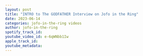 ```yaml
---
layout: post
title: "INTRO to The GODFATHER Interview on Jofo in the Ring"
date: 2023-06-14
categories: jofo-in-the-ring videos
author: jofo-in-the-ring
spotify_track_id: 
youtube_video_id: e-6qWNbb1Iw
apple_track_id: 
youtube_metadata: 
---
```

